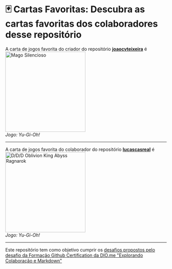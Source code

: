 # 🃏 Cartas Favoritas: Descubra as cartas favoritas dos colaboradores desse repositório

A carta de jogos favorita do criador do repositório **[joaocvteixeira](https://github.com/joaocvteixeira)** é  
<img src="https://images.ygoprodeck.com/images/cards/41175645.jpg" width="250" alt="Mago Silencioso">  
_Jogo: Yu-Gi-Oh!_

---

A carta de jogos favorita do colaborador do repositório **[lucascasreal](https://github.com/lucascasreal)** é  
<img src="https://www.deviantart.com/kai1411/art/D-D-D-Oblivion-King-Abyss-Ragnarok-547893153" width="250" alt="D/D/D Oblivion King Abyss Ragnarok">  
_Jogo: Yu-Gi-Oh!_

---

Este repositório tem como objetivo cumprir os [desafios propostos pelo desafio da Formação Github Certification da DIO.me "Explorando Colaboração e Markdown"](https://github.com/alinealien/desafio-github-markdown)
